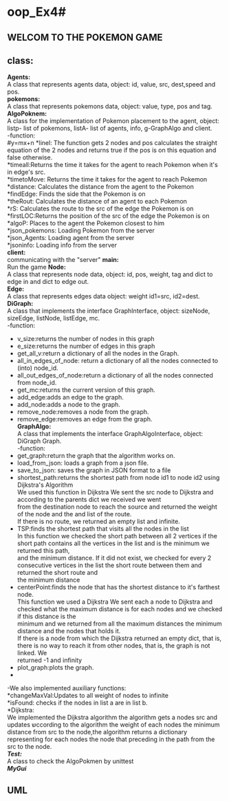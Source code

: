 # oop_Ex4#
WELCOM TO THE POKEMON GAME
--------------------------
class:
---------
**Agents:**<br />
A class that represents agents data, object: id, value, src, dest,speed and pos.<br />
**pokemons:** <br />
A class that represents pokemons data, object: value, type, pos and tag.<br />
**AlgoPoknem:**<br />
A class for the implementation of Pokemon placement to the agent, object: listp- list of pokemons, listA- list of agents, info, g-GraphAlgo and client. <br />
-function: <br />
#y=mx+n
*linel: The function gets 2 nodes and pos calculates the straight equation of the 2 nodes and returns true if the pos is on this equation and false otherwise. <br />
*timeall:Returns the time it takes for the agent to reach Pokemon when it's in edge's src. <br />
*timetoMove: Returns the time it takes for the agent to reach Pokemon <br />
*distance: Calculates the distance from the agent to the Pokemon <br />
*findEdge: Finds the side that the Pokemon is on <br />
*theRout: Calculates the distance of an agent to each Pokemon <br />
*rS: Calculates the route to the src of the edge the Pokemon is on <br />
*firstLOC:Returns the position of the src of the edge the Pokemon is on <br />
*algoP: Places to the agent the Pokemon closest to him <br />
*json_pokemons: Loading Pokemon from the server <br />
*json_Agents: Loading agent from the server <br />
*jsoninfo: Loading info from the server <br />
**client:** <br />
communicating with the "server"
**main:**<br />
Run the game
**Node:**<br />
A class that represents node data, object: id, pos, weight, tag and dict to edge in and dict to edge out. <br />
**Edge:** <br />
A class that represents edges data object: weight id1=src, id2=dest. <br />
**DiGraph:** <br />
A class that implements the interface GraphInterface, object: sizeNode, sizeEdge, listNode, listEdge, mc. <br />
-function: <br />
* v_size:returns the number of nodes in this graph <br />
* e_size:returns the number of edges in this graph <br />
* get_all_v:return a dictionary of all the nodes in the Graph. <br />
* all_in_edges_of_node: return a dictionary of all the nodes connected to (into) node_id. <br />
* all_out_edges_of_node:return a dictionary of all the nodes connected from node_id. <br />
* get_mc:returns the current version of this graph. <br />
* add_edge:adds an edge to the graph. <br />
* add_node:adds a node to the graph. <br />
* remove_node:removes a node from the graph. <br />
* remove_edge:removes an edge from the graph. <br />
**GraphAlgo:** <br />
A class that implements the interface GraphAlgoInterface, object: DiGraph Graph. <br />
-function: <br />
* get_graph:return the graph that the algorithm works on. <br />
* load_from_json: loads a graph from a json file. <br />
* save_to_json: saves the graph in JSON format to a file <br />
* shortest_path:returns the shortest path from node id1 to node id2 using Dijkstra's Algorithm <br />
   We used this function in Dijkstra We sent the src node to Dijkstra and according to the parents dict we received we went <br />
   from the destination node to reach the source and returned the weight of the node and the and list of the route. <br />
   If there is no route, we returned an empty list and infinite. <br />
* TSP:finds the shortest path that visits all the nodes in the list <br />
   In this function we checked the short path between all 2 vertices if the short path contains all the vertices in the list and is the minimum we returned this path, <br />        and the minimum distance. If it did not exist, we checked for every 2 consecutive vertices in the list the short route between them and returned the short route and   <br />    the minimum distance<br />
* centerPoint:finds the node that has the shortest distance to it's farthest node. <br />
   This function we used a Dijkstra We sent each a node to Dijkstra and checked what the maximum distance is for each nodes and we checked if this distance is the    <br />        minimum and we returned from all the maximum distances the minimum distance and the nodes that holds it. <br />
   If there is a node from which the Dijkstra returned an empty dict, that is, there is no way to reach it from other nodes, that is, the graph is not linked. We       <br />      returned -1 and infinity 
* plot_graph:plots the graph. <br />
* <br />
-We also implemented auxiliary functions: <br />
*changeMaxVal:Updates to all weight of nodes to infinite <br />
*isFound: checks if the nodes in list a are in list b. <br />
*Dijkstra: <br />
We implemented the Dijkstra algorithm the algorithm gets a nodes src and updates שccording to the algorithm the weight of each nodes the minimum distance from src to the node,the algorithm returns a dictionary representing for each nodes the node that preceding in the path from the src to the node.<br />
***Test:***  <br />
A class to check the AlgoPokmen by unittest <br />
***MyGui***  <br />


UML
-----




